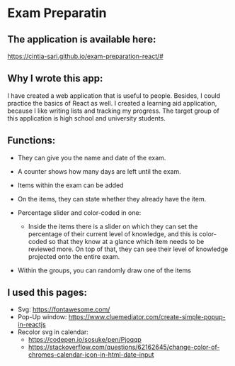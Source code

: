 # Exam Preparatin

## The application is available here:

https://cintia-sari.github.io/exam-preparation-react/#

## Why I wrote this app:

I have created a web application that is useful to people. Besides, I could practice the basics of React as well. I created a learning aid application, because I like writing lists and tracking my progress. The target group of this application is high school and university students.

## Functions:

* They can give you the name and date of the exam.

* A counter shows how many days are left until the exam.

* Items within the exam can be added

* On the items, they can state whether they already have the item.

* Percentage slider and color-coded  in one:
  
   * Inside the items there is a slider on which they can set the percentage of their current level of knowledge, and this is color-coded so that they know at a glance which item needs to be reviewed more. On top of that, they can see their level of knowledge projected onto the entire exam.

* Within the groups, you can randomly draw one of the items 

## I used this pages:

* Svg: https://fontawesome.com/
* Pop-Up window: https://www.cluemediator.com/create-simple-popup-in-reactjs 
* Recolor svg in calendar: 
  * https://codepen.io/sosuke/pen/Pjoqqp 
  * https://stackoverflow.com/questions/62162645/change-color-of-chromes-calendar-icon-in-html-date-input